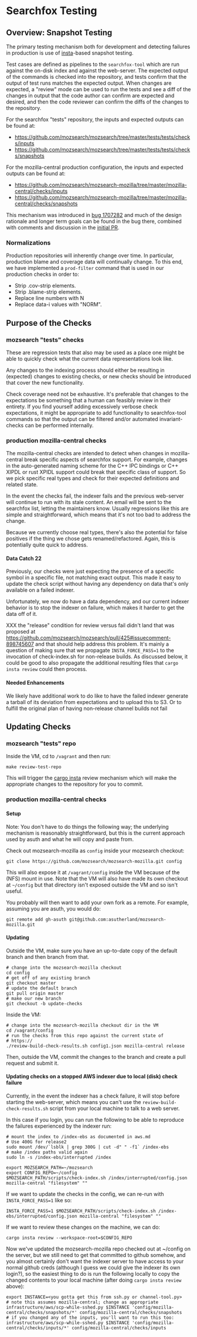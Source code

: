 # Searchfox Testing

## Overview: Snapshot Testing

The primary testing mechanism both for development and detecting failures in
production is use of [insta](https://insta.rs/)-based snapshot testing.

Test cases are defined as pipelines to the `searchfox-tool` which are run
against the on-disk index and against the web-server.  The expected output of
the commands is checked into the repository, and tests confirm that the output
of test runs matches the expected output.  When changes are expected, a "review"
mode can be used to run the tests and see a diff of the changes in output that
the code author can confirm are expected and desired, and then the code reviewer
can confirm the diffs of the changes to the repository.

For the searchfox "tests" repository, the inputs and expected outputs can be
found at:
- https://github.com/mozsearch/mozsearch/tree/master/tests/tests/checks/inputs
- https://github.com/mozsearch/mozsearch/tree/master/tests/tests/checks/snapshots

For the mozilla-central production configuration, the inputs and expected
outputs can be found at:
- https://github.com/mozsearch/mozsearch-mozilla/tree/master/mozilla-central/checks/inputs
- https://github.com/mozsearch/mozsearch-mozilla/tree/master/mozilla-central/checks/snapshots

This mechanism was introduced in
[bug 1707282](https://bugzilla.mozilla.org/show_bug.cgi?id=1707282) and much of
the design rationale and longer term goals can be found in the bug there,
combined with comments and discussion in the
[initial PR](https://github.com/mozsearch/mozsearch/pull/422).

### Normalizations

Production repositories will inherently change over time.  In particular,
production blame and coverage data will continually change.  To this end, we
have implemented a `prod-filter` command that is used in our production checks
in order to:
- Strip .cov-strip elements.
- Strip .blame-strip elements.
- Replace line numbers with N
- Replace data-i values with "NORM".

## Purpose of the Checks

### mozsearch "tests" checks

These are regression tests that also may be used as a place one might be able to
quickly check what the current data representations look like.

Any changes to the indexing process should either be resulting in (expected)
changes to existing checks, or new checks should be introduced that cover the
new functionality.

Check coverage need not be exhaustive.  It's preferable that changes to the
expectations be something that a human can feasibly review in their entirety.
If you find yourself adding excessively verbose check expectations, it might
be appropriate to add functionality to searchfox-tool commands so that the
output can be filtered and/or automated invariant-checks can be performed
internally.

### production mozilla-central checks

The mozilla-central checks are intended to detect when changes in
mozilla-central break specific aspects of searchfox support.  For example,
changes in the auto-generated naming scheme for the C++ IPC bindings or C++
XIPDL or rust XPIDL support could break that specific class of support.  So we
pick specific real types and check for their expected definitions and related
state.

In the event the checks fail, the indexer fails and the previous web-server will
continue to run with its stale content.  An email will be sent to the searchfox
list, letting the maintainers know.  Usually regressions like this are simple
and straightforward, which means that it's not too bad to address the change.

Because we currently choose real types, there's also the potential for false
positives if the thing we chose gets renamed/refactored.  Again, this is
potentially quite quick to address.

#### Data Catch 22

Previously, our checks were just expecting the presence of a specific symbol in
a specific file, not matching exact output.  This made it easy to update the
check script without having any dependency on data that's only available on a
failed indexer.

Unfortunately, we now do have a data dependency, and our current indexer
behavior is to stop the indexer on failure, which makes it harder to get the
data off of it.

XXX the "release" condition for review versus fail didn't land that was proposed
at https://github.com/mozsearch/mozsearch/pull/425#issuecomment-898745607 and
that should help address this problem.  It's mainly a question of making sure
that we propagate `INSTA_FORCE_PASS=1` to the invocation of check-index.sh
for non-release builds.  As discussed below, it could be good to also propagate
the additional resulting files that `cargo insta review` could then process.

#### Needed Enhancements

We likely have additional work to do like to have the failed indexer generate a
tarball of its deviation from expectations and to upload this to S3.  Or to
fulfill the original plan of having non-release channel builds not fail

## Updating Checks

### mozsearch "tests" repo

Inside the VM, cd to `/vagrant` and then run:
```
make review-test-repo
```

This will trigger the [cargo insta](https://insta.rs/docs/cli/) review
mechanism which will make the appropriate changes to the repository for you to
commit.

### production mozilla-central checks

#### Setup

Note: You don't have to do things the following way; the underlying mechanism is
reasonably straightforward, but this is the current approach used by asuth and
what he will copy and paste from.

Check out mozsearch-mozilla as `config` inside your mozsearch checkout:
```
git clone https://github.com/mozsearch/mozsearch-mozilla.git config
```

This will also expose it at `/vagrant/config` inside the VM because of the (NFS)
mount in use.  Note that the VM will also have made its own checkout at
`~/config` but that directory isn't exposed outside the VM and so isn't useful.

You probably will then want to add your own fork as a remote.  For example,
assuming you are asuth, you would do:
```
git remote add gh-asuth git@github.com:asutherland/mozsearch-mozilla.git
```

#### Updating

Outside the VM, make sure you have an up-to-date copy of the default branch and
then branch from that.
```shell
# change into the mozsearch-mozilla checkout
cd config
# get off of any existing branch
git checkout master
# update the default branch
git pull origin master
# make our new branch
git checkout -b update-checks
```

Inside the VM:
```shell
# change into the mozsearch-mozilla checkout dir in the VM
cd /vagrant/config
# run the checks from this repo against the current state of
# https://
./review-build-check-results.sh config1.json mozilla-central release
```

Then, outside the VM, commit the changes to the branch and create a pull
request and submit it.

#### Updating checks on a stopped AWS indexer due to local (disk) check failure

Currently, in the event the indexer has a check failure, it will stop before
starting the web-server, which means you can't use the
`review-build-check-results.sh` script from your local machine to talk to a web
server.

In this case if you login, you can run the following to be able to reproduce the
failures experienced by the indexer run:

```shell
# mount the index to /index-ebs as documented in aws.md
# Use 400G for release2
sudo mount /dev/`lsblk | grep 300G | cut -d" " -f1` /index-ebs
# make /index paths valid again
sudo ln -s /index-ebs/interrupted /index

export MOZSEARCH_PATH=~/mozsearch
export CONFIG_REPO=~/config
$MOZSEARCH_PATH/scripts/check-index.sh /index/interrupted/config.json mozilla-central "filesystem" ""
```

If we want to update the checks in the config, we can re-run with
`INSTA_FORCE_PASS=1` like so:

```shell
INSTA_FORCE_PASS=1 $MOZSEARCH_PATH/scripts/check-index.sh /index-ebs/interrupted/config.json mozilla-central "filesystem" ""
```

If we want to review these changes on the machine, we can do:
```shell
cargo insta review --workspace-root=$CONFIG_REPO
```

Now we've updated the mozsearch-mozilla repo checked out at ~/config on the
server, but we still need to get that committed to github somehow, and you
almost certainly don't want the indexer server to have access to your normal
github creds (although I guess we could give the indexer its own login?), so
the easiest thing to do is run the following locally to copy the changed
contents to your local machine (after doing `cargo insta review` above):

```shell
export INSTANCE=<you gotta get this from ssh.py or channel-tool.py>
# note this assumes mozilla-central; change as appropriate
infrastructure/aws/scp-while-sshed.py $INSTANCE 'config/mozilla-central/checks/snapshots/*' config/mozilla-central/checks/snapshots
# if you changed any of the inputs, you'll want to run this too:
infrastructure/aws/scp-while-sshed.py $INSTANCE 'config/mozilla-central/checks/inputs/*' config/mozilla-central/checks/inputs
```

